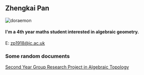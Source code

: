 ## Zhengkai Pan

![doraemon](https://user-images.githubusercontent.com/90065919/132059441-bbf554d9-626b-4b30-88e7-81735946131a.png)

#### I'm a 4th year maths student interested in algebraic geometry.

E: [zp1918@ic.ac.uk](mailto:zp1918@ic.ac.uk)

### Some random documents

[Second Year Group Research Project in Algebraic Topology](https://github.com/zkpan/zhengkaipan/files/7108164/M2R_Shared_Version.pdf)

